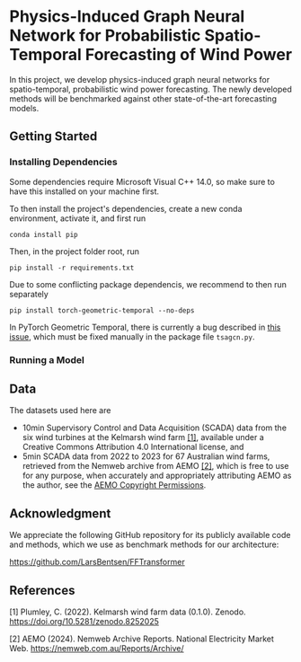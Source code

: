 # Physics-Induced Graph Neural Network for Probabilistic Spatio-Temporal Forecasting of Wind Power

In this project, we develop physics-induced graph neural networks for spatio-temporal, probabilistic wind power forecasting. The newly developed methods will be benchmarked against other state-of-the-art forecasting models.

## Getting Started

### Installing Dependencies

Some dependencies require Microsoft Visual C++ 14.0, so make sure to have this installed on your machine first.

To then install the project's dependencies, create a new conda environment, activate it, and first run

```
conda install pip
```

Then, in the project folder root, run

```
pip install -r requirements.txt
```

Due to some conflicting package dependencis, we recommend to then run separately

```
pip install torch-geometric-temporal --no-deps
```

In PyTorch Geometric Temporal, there is currently a bug described in [this issue](https://github.com/benedekrozemberczki/pytorch_geometric_temporal/issues/267), which must be fixed manually in the package file `tsagcn.py`.

### Running a Model

## Data

The datasets used here are

- 10min Supervisory Control and Data Acquisition (SCADA) data from the six wind turbines at the Kelmarsh wind farm [[1]](#1), available under a Creative Commons Attribution 4.0 International license, and
- 5min SCADA data from 2022 to 2023 for 67 Australian wind farms, retrieved from the Nemweb archive from AEMO [[2]](#2), which is free to use for any purpose, when accurately and appropriately attributing AEMO as the author, see the [AEMO Copyright Permissions](https://www.aemo.com.au/energy-systems/electricity/national-electricity-market-nem/data-nem/market-data-nemweb).

## Acknowledgment

We appreciate the following GitHub repository for its publicly available code and methods, which we use as benchmark methods for our architecture:

https://github.com/LarsBentsen/FFTransformer

## References

<a id="1">[1]</a>
Plumley, C. (2022).
Kelmarsh wind farm data (0.1.0).
Zenodo.
https://doi.org/10.5281/zenodo.8252025

<a id="2">[2]</a>
AEMO (2024).
Nemweb Archive Reports.
National Electricity Market Web.
https://nemweb.com.au/Reports/Archive/
